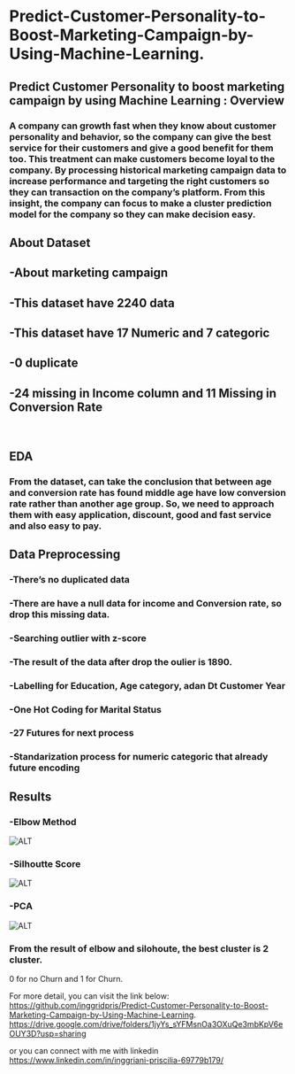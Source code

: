 # Predict-Customer-Personality-to-Boost-Marketing-Campaign-by-Using-Machine-Learning.

## Predict Customer Personality to boost marketing campaign by using Machine Learning : Overview <br>
### A company can growth fast when they know about customer personality and behavior, so the company can give the best service for their customers and give a good benefit for them too. This treatment can make customers become loyal to the company. By processing historical marketing campaign data to increase performance and targeting the right customers so they can transaction on the company’s platform. From this insight, the company can focus to make a cluster prediction model for the company so they can make decision easy. <br>

## About Dataset <br>
## -About marketing campaign <br>
## -This dataset have 2240 data <br>
## -This dataset have 17 Numeric and 7 categoric <br>
## -0 duplicate <br>
## -24 missing in Income column and 11 Missing in Conversion Rate <br>
<br>

## EDA <br>
### From the dataset, can take the conclusion that between age and conversion rate has found middle age have low conversion rate rather than another age group. So, we need to approach them with easy application, discount, good and fast service and also easy to pay. <br>

## Data Preprocessing <br>
### -There’s no duplicated data <br>
### -There are have a null data for income and Conversion rate, so drop this missing data. <br>
### -Searching outlier with z-score <br>
### -The result of the data after drop the oulier is 1890. <br>
### -Labelling for Education, Age category, adan Dt Customer Year <br>
### -One Hot Coding for Marital Status <br>
### -27 Futures for next process <br>
### -Standarization process for numeric categoric that already future encoding <br>

## Results <br>
### -Elbow Method <br>
![ALT](https://github.com/inggridpris/Predict-Customer-Personality-to-Boost-Marketing-Campaign-by-Using-Machine-Learning./blob/main/fig/elbow.jpg, "Elbow Method")
<br>
### -Silhoutte Score <br>
![ALT](https://github.com/inggridpris/Predict-Customer-Personality-to-Boost-Marketing-Campaign-by-Using-Machine-Learning./blob/main/fig/silhoutte.jpg, "Silhoutte Score")
<br>
### -PCA <br>
![ALT](https://github.com/inggridpris/Predict-Customer-Personality-to-Boost-Marketing-Campaign-by-Using-Machine-Learning./blob/main/fig/pca.jpg, "PCA")
<br>

### From the result of elbow and silohoute, the best cluster is 2 cluster. <br>
0 for no Churn and 1 for Churn.
<br>

For more detail, you can visit the link below:
https://github.com/inggridpris/Predict-Customer-Personality-to-Boost-Marketing-Campaign-by-Using-Machine-Learning.
https://drive.google.com/drive/folders/1jyYs_sYFMsnOa3OXuQe3mbKpV6eOUY3D?usp=sharing

or you can connect with me with linkedin
https://www.linkedin.com/in/inggriani-priscilia-69779b179/
